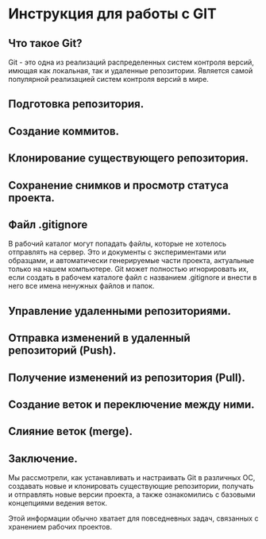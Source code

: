 # Инструкция для работы с GIT

## Что такое Git?
Git - это одна из реализаций распределенных систем контроля версий, имющая как локальная, так и удаленные репозитории. Является самой популярной реализацией систем контроля версий в мире. 

## Подготовка репозитория.

## Создание коммитов. 

## Клонирование существующего репозитория.

## Сохранение снимков и просмотр статуса проекта.

## Файл .gitignore

В рабочий каталог могут попадать файлы, которые не хотелось отправлять на сервер. Это и документы с экспериментами или образцами, и автоматически генерируемые части проекта, актуальные только на нашем компьютере. Git может полностью игнорировать их, если создать в рабочем каталоге файл с названием .gitignore и внести в него все имена ненужных файлов и папок.

## Управление удаленными репозиториями.

## Отправка изменений в удаленный репозиторий (Push).

## Получение изменений из репозитория (Pull).

## Создание веток и переключение между ними.

## Слияние веток (merge).

## Заключение.

Мы рассмотрели, как устанавливать и настраивать Git в различных ОС, создавать новые и клонировать существующие репозитории, получать и отправлять новые версии проекта, а также ознакомились с базовыми концепциями ведения веток.

Этой информации обычно хватает для повседневных задач, связанных с хранением рабочих проектов.


